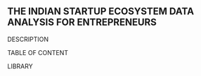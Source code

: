## THE INDIAN STARTUP ECOSYSTEM DATA ANALYSIS FOR ENTREPRENEURS
DESCRIPTION

TABLE OF CONTENT

LIBRARY 
